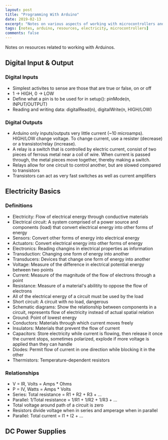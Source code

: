 ```yaml
---
layout: post
title: "Programming With Arduino"
date: 2019-02-13
excerpt: "Notes on various aspects of working with microcontrollers and electricity"
tags: [notes, arduino, resources, electricity, microcontrollers]
comments: false
---
```


Notes on resources related to working with Arduinos.

## Digital Input & Output
### Digital Inputs
- Simplest activites to sense are those that are true or false, on or off
- 1 -> HIGH, 0 -> LOW
- Define what a pin is to be used for in setup(): pinMode(n, INPUT/OUTPUT)
- Reading and writing data: digitalRead(n), digitalWrite(n, HIGH/LOW)

### Digital Outputs
- Arduino only inputs/outputs very little current (~10 microamps). HIGH/LOW change voltage. To change current, use a resister (decrease) or a transistor/relay (increase).
- A relay is a switch that is controlled by electric current, consist of two pieces of ferrous metal near a coil of wire. When current is passed through, the metal pieces move together, thereby making a switch.
- Relays allow for one circuit to control another, but are slowed compared to transistors
- Transistors can act as very fast switches as well as current amplifiers


## Electricity Basics
### Definitions
- Electricity: Flow of electrical energy through conductive materials
- Electrical circuit: A system comprised of a power source and components (load) that convert electrical energy into other forms of energy
- Sensors: Convert other forms of energy into electrical energy
- Actuators: Convert electrical energy into other forms of energy
- Electronics: Reading changins in electrical properties as information
- Transduction: Changing one form of energy into another
- Transducers: Devices that change one form of energy into another
- Voltage: Measure of the difference in electrical potential energy between two points
- Current: Measure of the magnitude of the flow of electrons through a point
- Resistance: Measure of a material's abilitity to oppose the flow of electrons
- All of the electrical energy of a circuit must be used by the load
- Short circuit: A circuit with no load, dangerous
- Schematic diagrams: Show the relationship between components in a circuit, represents flow of electricity instead of actual spatial relation
- Ground: Point of lowest energy
- Conductors: Materials through which current moves freely
- Insulators: Materials that prevent the flow of current
- Capacitors: Store electricity while current is flowing, then release it once the current stops, sometimes polarized, explode if more voltage is applied than they can handle
- Diodes: Permit flow of current in one direction while blocking it in the other
- Thermistors: Temperature-dependent resistors

### Relationships
- V = IR, Volts = Amps * Ohms
- P = IV, Watts = Amps * Volts
- Series: Total resistance = R1 + R2 + R3 + ...
- Parallel: 1/Total resistance = 1/R1 + 1/R2 + 1/R3 + ...
- Total voltage around path of a circuit is zero
- Resistors divide voltage when in series and amperage when in parallel
- Parallel: Total current = I1 + I2 + ...


## DC Power Supplies

